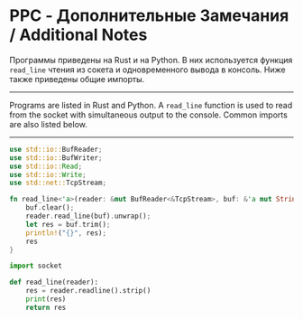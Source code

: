 # PPC - Дополнительные Замечания / Additional Notes

Программы приведены на Rust и на Python. В них используется функция `read_line` чтения из сокета и
одновременного вывода в консоль. Ниже также приведены общие импорты.

---

Programs are listed in Rust and Python. A `read_line` function is used to read from the socket with
simultaneous output to the console. Common imports are also listed below.

---

```rust
use std::io::BufReader;
use std::io::BufWriter;
use std::io::Read;
use std::io::Write;
use std::net::TcpStream;

fn read_line<'a>(reader: &mut BufReader<&TcpStream>, buf: &'a mut String) -> &'a str {
    buf.clear();
    reader.read_line(buf).unwrap();
    let res = buf.trim();
    println!("{}", res);
    res
}
```

```python
import socket

def read_line(reader):
    res = reader.readline().strip()
    print(res)
    return res
```
